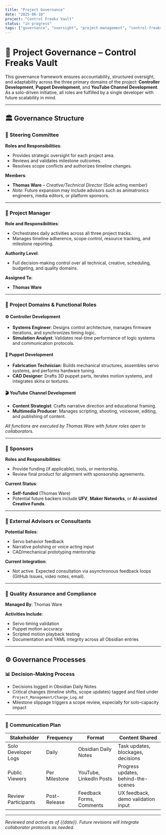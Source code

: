 ```yaml
---
title: "Project Governance"
date: "2025-06-10"
project: "Control Freaks Vault"
status: "in progress"
tags: ["governance", "oversight", "project-management", "control-freaks"]
---
```


# 🧭 Project Governance – Control Freaks Vault

This governance framework ensures accountability, structured oversight, and adaptability across the three primary domains of the project: **Controller Development**, **Puppet Development**, and **YouTube Channel Development**. As a solo-driven initiative, all roles are fulfilled by a single developer with future scalability in mind.

---

## 🏛️ Governance Structure

### 🔹 Steering Committee

**Roles and Responsibilities**:
- Provides strategic oversight for each project area.
- Reviews and validates milestone outcomes.
- Resolves scope conflicts and authorizes timeline changes.

**Members**:
- **Thomas Ware** – *Creative/Technical Director* (Sole acting member)
- *Note*: Future expansion may include advisors such as animatronics engineers, media editors, or platform sponsors.

---

### 🔹 Project Manager

**Role and Responsibilities**:
- Orchestrates daily activities across all three project tracks.
- Manages timeline adherence, scope control, resource tracking, and milestone reporting.

**Authority Level**:
- Full decision-making control over all technical, creative, scheduling, budgeting, and quality domains.

**Assigned To**:
- **Thomas Ware**

---

### 🔹 Project Domains & Functional Roles

#### ⚙️ Controller Development
- **Systems Engineer**: Designs control architecture, manages firmware iterations, and synchronizes timing logic.
- **Simulation Analyst**: Validates real-time performance of logic systems and communication protocols.

#### 🤖 Puppet Development
- **Fabrication Technician**: Builds mechanical structures, assembles servo systems, and performs hardware tuning.
- **CAD Designer**: Drafts 3D puppet parts, iterates motion systems, and integrates skins or textures.

#### 🎬 YouTube Channel Development
- **Content Strategist**: Crafts narrative direction and educational framing.
- **Multimedia Producer**: Manages scripting, shooting, voiceover, editing, and publishing of content.

*All functions are executed by Thomas Ware with future roles open to collaborators.*

---

### 🔹 Sponsors

**Roles and Responsibilities**:
- Provide funding (if applicable), tools, or mentorship.
- Review final product for alignment with sponsorship agreements.

**Current Status**:
- **Self-funded** (Thomas Ware)
- Potential future backers include **UFV**, **Maker Networks**, or **AI-assisted Creative Funds**.

---

### 🔹 External Advisors or Consultants

**Potential Roles**:
- Servo behavior feedback
- Narrative polishing or voice acting input
- CAD/mechanical prototyping mentorship

**Current Integration**:
- Not active. Expected consultation via asynchronous feedback loops (GitHub Issues, video notes, email).

---

### 🔹 Quality Assurance and Compliance

**Managed By**: Thomas Ware

**Activities Include**:
- Servo timing validation
- Puppet motion accuracy
- Scripted motion playback testing
- Documentation and YAML integrity across all Obsidian entries

---

## ⚙️ Governance Processes

### 📊 Decision-Making Process

- Decisions logged in Obsidian Daily Notes
- Critical changes (timeline shifts, scope updates) tagged and filed under `Project_Management/Change_Log.md`
- Milestone slippage triggers a scope review, especially for solo-capacity impact

---

### 📣 Communication Plan

| Stakeholder         | Frequency        | Format                      | Content Shared                          |
|---------------------|------------------|-----------------------------|-----------------------------------------|
| Solo Developer Logs | Daily            | Obsidian Daily Notes        | Task updates, blockages, decisions      |
| Public Viewers      | Per Milestone    | YouTube, LinkedIn Posts     | Progress updates, behind-the-scenes     |
| Review Participants | Post-Release     | Feedback Forms, Comments    | UX feedback, demo validation input      |

---

*Reviewed and active as of {{date}}. Future revisions will integrate collaborator protocols as needed.*
